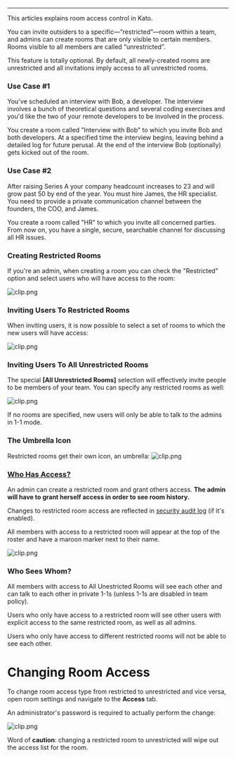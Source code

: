 ***

This articles explains room access control in Kato.

You can invite outsiders to a specific—“restricted”—room within a team, and admins can create rooms that are only visible to certain members. Rooms visible to all members are called “unrestricted”.

This feature is totally optional. By default, all newly-created rooms are unrestricted and all invitations imply access to all unrestricted rooms.

### Use Case #1
You've scheduled an interview with Bob, a developer. The interview involves a bunch of theoretical questions and several coding exercises and you'd like the two of your remote developers to be involved in the process.

You create a room called "Interview with Bob" to which you invite Bob and both developers. At a specified time the interview begins, leaving behind a detailed log for future perusal. At the end of the interview Bob (optionally) gets kicked out of the room.

### Use Case #2
After raising Series A your company headcount increases to 23 and will grow past 50 by end of the year. You must hire James, the HR specialist. You need to provide a private communication channel between the founders, the COO, and James.

You create a room called "HR" to which you invite all concerned parties. From now on, you have a single, secure, searchable channel for discussing all HR issues.

### Creating Restricted Rooms

If you're an admin, when creating a room you can check  the "Restricted" option and select users who will have access to the room: 

![clip.png](https://s3.amazonaws.com/kato-share/5b5fb4b325ef5920c209f40fefcbc6dc79622613e0314148bc98f99c7730114/clip.png)

### Inviting Users To Restricted Rooms
When inviting users, it is now possible to select a set of rooms to which the new users will have access:

![clip.png](https://s3.amazonaws.com/kato-share/130484a68d83584df8f0d269a648ee0f14d1091cc12ac129419bcba455f695a/clip.png)

### Inviting Users To All Unrestricted Rooms
The special **[All Unrestricted Rooms]** selection will effectively invite people to be members of your team. You can specify any restricted rooms as well:

![clip.png](https://s3.amazonaws.com/kato-share/19886620805031b8d56e1e148474b24097762d3742a4e01ce65fc4fdb5939a30/clip.png)

If no rooms are specified, new users will only be able to talk to the admins in 1-1 mode.

### The Umbrella Icon

Restricted rooms get their own icon, an umbrella: ![clip.png](https://s3.amazonaws.com/kato-share/e00d5b0d88b2357867eaa1956bc7344624602bdc866ddab93471de9e5b4caa2f/clip.png)

### <a href="#access" name="access">Who Has Access?</a>
An admin can create a restricted room and grant others access. **The admin will have to grant herself access in order to see room history.**

Changes to restricted room access are reflected in [security audit log](/articles/en/power-users/security-audit-log/) (if it's enabled).

All members with access to a restricted room will appear at the top of the roster and have a maroon marker next to their name.

![clip.png](https://s3.amazonaws.com/kato-share/7a7e61188b15aafda81ca88a9d63210e4662cdd15040d5e1624cfa8610ab372/clip.png)

### Who Sees Whom?
All members with access to All Unestricted Rooms will see each other and can talk to each other in private 1-1s (unless 1-1s are disabled in team policy).

Users who only have access to a restricted room will see other users with explicit access to the same restricted room, as well as all admins.

Users who only have access to different restricted rooms will not be able to see each other.

# Changing Room Access
To change room access type from restricted to unrestricted and vice versa, open room settings and navigate to the **Access** tab.

An administrator's password is required to actually perform the change:

![clip.png](https://s3.amazonaws.com/kato-share/cc0631502f34a1f68797e9b74e60276b782edeba61481086f5caa49a42a92c7c/clip.png)

Word of **caution**: changing a restricted room to unrestricted will wipe out the access list for the room.

